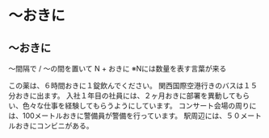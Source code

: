 # 〜おきに


## 〜おきに
〜間隔で / 〜の間を置いて
N + おきに ※Nには数量を表す言葉が来る

この薬は、６時間おきに１錠飲んでください。
関西国際空港行きのバスは１５分おきに出ます。
入社１年目の社員には、２ヶ月おきに部署を異動してもらい、色々な仕事を経験してもらうようにしています。
コンサート会場の周りには、100メートルおきに警備員が警備を行っています。
駅周辺には、５０メートルおきにコンビニがある。